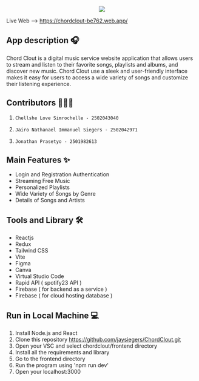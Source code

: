 <p align="center" width="100%">
    <img src="https://cdn.discordapp.com/attachments/896801300229021698/1115286584456130610/ChordClout_Large-removebg-preview.png">
</p>

Live Web --> https://chordclout-be762.web.app/

## App description 🎧
Chord Clout is a digital music service website application that allows users to stream and listen to their favorite songs, playlists and albums, and discover new music. Chord Clout use a sleek and user-friendly interface makes it easy for users to access a wide variety of songs and customize their listening experience.

## Contributors 👨‍👧‍👦
1.     Chellshe Love Simrochelle - 2502043040
2.     Jairo Nathanael Immanuel Siegers - 2502042971
3.     Jonathan Prasetyo - 2501982613

## Main Features ✨
- Login and Registration Authentication
- Streaming Free Music
- Personalized Playlists
- Wide Variety of Songs by Genre
- Details of Songs and Artists

## Tools and Library 🛠️
- Reactjs
- Redux
- Tailwind CSS
- Vite
- Figma
- Canva
- Virtual Studio Code
- Rapid API ( spotify23 API )
- Firebase ( for backend as a service )
- Firebase ( for cloud hosting database )

## Run in Local Machine 💻
1. Install Node.js and React 
2. Clone this repository https://github.com/jaysiegers/ChordClout.git
3. Open your VSC and select chordclout/frontend directory
4. Install all the requirements and library
5. Go to the frontend directory 
6. Run the program using 'npm run dev' 
7. Open your localhost:3000
